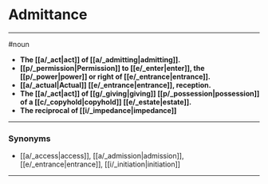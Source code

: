 # Admittance
---
#noun
- **The [[a/_act|act]] of [[a/_admitting|admitting]].**
- **[[p/_permission|Permission]] to [[e/_enter|enter]], the [[p/_power|power]] or right of [[e/_entrance|entrance]].**
- **[[a/_actual|Actual]] [[e/_entrance|entrance]], reception.**
- **The [[a/_act|act]] of [[g/_giving|giving]] [[p/_possession|possession]] of a [[c/_copyhold|copyhold]] [[e/_estate|estate]].**
- **The reciprocal of [[i/_impedance|impedance]]**
---
### Synonyms
- [[a/_access|access]], [[a/_admission|admission]], [[e/_entrance|entrance]], [[i/_initiation|initiation]]
---

